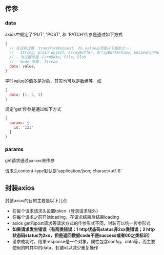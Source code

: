 ## 传参
### data
axios中规定了'PUT', 'POST', 和 'PATCH'传参是通过如下方式

```js
{
  // 在没有设置 `transformRequest` 时，value必须是以下类型之一：
  // - string, plain object, ArrayBuffer, ArrayBufferView, URLSearchParams
  // - 浏览器专属：FormData, File, Blob
  // - Node 专属： Stream
  data: value,
}
```
平时value的值多是对象，其实也可以是数组等，如

```js
{
  data: [1, 2, 3]
}
```

规定'get'传参是通过如下方式
```js
{
  params: {
    id: '123'
  }
}
```

### params
get请求通过`params`来传参

请求头content-type默认是'application/json; charset=utf-8'

## 封装axios

封装axios的目的主要是以下几点
- 在每个请求请求头设置token（登录请求除外）
- 在每个请求之前开始loading，在请求结束后结束loading
- axios get和post请求等请求方式的传参形式不同，封装可以统一传参形式
- **如果请求发生错误（有两类错误：1 http状态码status非2xx类错误；2 http状态码status为2xx，但是返回数据code不是success或者00之类标识）**
- 请求成功时，结果response是一个对象，属性包含config、data等，而主要使用的时其中的data，封装可以减少重复操作

